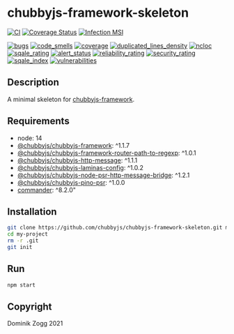 # chubbyjs-framework-skeleton

[![CI](https://github.com/chubbyjs/chubbyjs-framework-skeleton/workflows/CI/badge.svg?branch=master)](https://github.com/chubbyjs/chubbyjs-framework-skeleton/actions?query=workflow%3ACI)
[![Coverage Status](https://coveralls.io/repos/github/chubbyjs/chubbyjs-framework-skeleton/badge.svg?branch=master)](https://coveralls.io/github/chubbyjs/chubbyjs-framework-skeleton?branch=master)
[![Infection MSI](https://badge.stryker-mutator.io/github.com/chubbyjs/chubbyjs-framework-skeleton/master)](https://dashboard.stryker-mutator.io/reports/github.com/chubbyjs/chubbyjs-framework-skeleton/master)

[![bugs](https://sonarcloud.io/api/project_badges/measure?project=chubbyjs_chubbyjs-framework-skeleton&metric=bugs)](https://sonarcloud.io/dashboard?id=chubbyjs_chubbyjs-framework-skeleton)
[![code_smells](https://sonarcloud.io/api/project_badges/measure?project=chubbyjs_chubbyjs-framework-skeleton&metric=code_smells)](https://sonarcloud.io/dashboard?id=chubbyjs_chubbyjs-framework-skeleton)
[![coverage](https://sonarcloud.io/api/project_badges/measure?project=chubbyjs_chubbyjs-framework-skeleton&metric=coverage)](https://sonarcloud.io/dashboard?id=chubbyjs_chubbyjs-framework-skeleton)
[![duplicated_lines_density](https://sonarcloud.io/api/project_badges/measure?project=chubbyjs_chubbyjs-framework-skeleton&metric=duplicated_lines_density)](https://sonarcloud.io/dashboard?id=chubbyjs_chubbyjs-framework-skeleton)
[![ncloc](https://sonarcloud.io/api/project_badges/measure?project=chubbyjs_chubbyjs-framework-skeleton&metric=ncloc)](https://sonarcloud.io/dashboard?id=chubbyjs_chubbyjs-framework-skeleton)
[![sqale_rating](https://sonarcloud.io/api/project_badges/measure?project=chubbyjs_chubbyjs-framework-skeleton&metric=sqale_rating)](https://sonarcloud.io/dashboard?id=chubbyjs_chubbyjs-framework-skeleton)
[![alert_status](https://sonarcloud.io/api/project_badges/measure?project=chubbyjs_chubbyjs-framework-skeleton&metric=alert_status)](https://sonarcloud.io/dashboard?id=chubbyjs_chubbyjs-framework-skeleton)
[![reliability_rating](https://sonarcloud.io/api/project_badges/measure?project=chubbyjs_chubbyjs-framework-skeleton&metric=reliability_rating)](https://sonarcloud.io/dashboard?id=chubbyjs_chubbyjs-framework-skeleton)
[![security_rating](https://sonarcloud.io/api/project_badges/measure?project=chubbyjs_chubbyjs-framework-skeleton&metric=security_rating)](https://sonarcloud.io/dashboard?id=chubbyjs_chubbyjs-framework-skeleton)
[![sqale_index](https://sonarcloud.io/api/project_badges/measure?project=chubbyjs_chubbyjs-framework-skeleton&metric=sqale_index)](https://sonarcloud.io/dashboard?id=chubbyjs_chubbyjs-framework-skeleton)
[![vulnerabilities](https://sonarcloud.io/api/project_badges/measure?project=chubbyjs_chubbyjs-framework-skeleton&metric=vulnerabilities)](https://sonarcloud.io/dashboard?id=chubbyjs_chubbyjs-framework-skeleton)

## Description

A minimal skeleton for [chubbyjs-framework][2].

## Requirements

 * node: 14
 * [@chubbyjs/chubbyjs-framework][2]: ^1.1.7
 * [@chubbyjs/chubbyjs-framework-router-path-to-regexp][3]: ^1.0.1
 * [@chubbyjs/chubbyjs-http-message][4]: ^1.1.1
 * [@chubbyjs/chubbyjs-laminas-config][5]: ^1.0.2
 * [@chubbyjs/chubbyjs-node-psr-http-message-bridge][6]: ^1.2.1
 * [@chubbyjs/chubbyjs-pino-psr][7]: ^1.0.0
 * [commander][8]: ^8.2.0"

## Installation

```sh
git clone https://github.com/chubbyjs/chubbyjs-framework-skeleton.git my-project
cd my-project
rm -r .git
git init
```

## Run

```sh
npm start
```

## Copyright

Dominik Zogg 2021

[1]: https://www.npmjs.com/package/@chubbyjs/chubbyjs-framework-skeleton
[2]: https://www.npmjs.com/package/@chubbyjs/chubbyjs-framework
[3]: https://www.npmjs.com/package/@chubbyjs/chubbyjs-framework-router-path-to-regexp
[4]: https://www.npmjs.com/package/@chubbyjs/chubbyjs-http-message
[5]: https://www.npmjs.com/package/@chubbyjs/chubbyjs-laminas-config
[6]: https://www.npmjs.com/package/@chubbyjs/chubbyjs-node-psr-http-message-bridg
[7]: https://www.npmjs.com/package/@chubbyjs/chubbyjs-pino-psr
[8]: https://www.npmjs.com/package/commander
